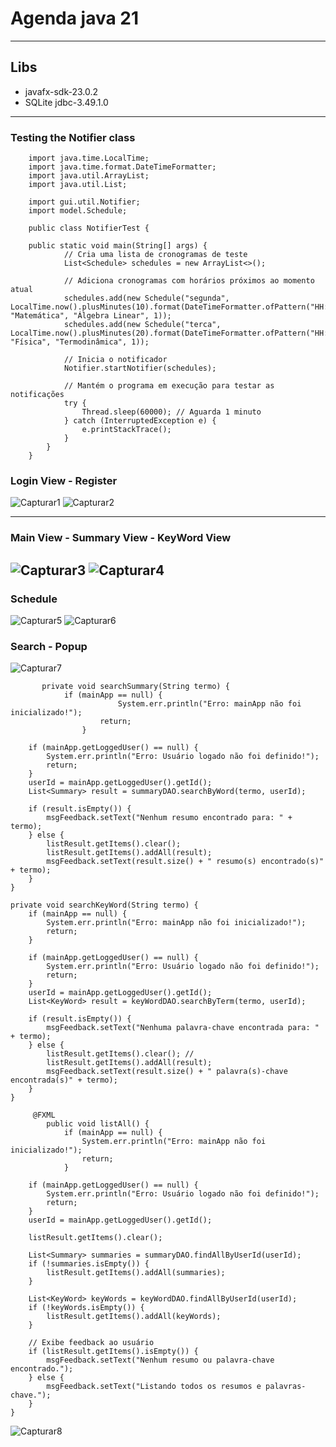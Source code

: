 # Agenda java 21
---
## Libs
- javafx-sdk-23.0.2
- SQLite jdbc-3.49.1.0
---
### Testing the Notifier class
        import java.time.LocalTime;
        import java.time.format.DateTimeFormatter;
        import java.util.ArrayList;
        import java.util.List;
        
        import gui.util.Notifier;
        import model.Schedule;
        
        public class NotifierTest {

        public static void main(String[] args) {
                // Cria uma lista de cronogramas de teste
                List<Schedule> schedules = new ArrayList<>();
        
                // Adiciona cronogramas com horários próximos ao momento atual
                schedules.add(new Schedule("segunda", LocalTime.now().plusMinutes(10).format(DateTimeFormatter.ofPattern("HH:mm")), "Matemática", "Álgebra Linear", 1));
                schedules.add(new Schedule("terca", LocalTime.now().plusMinutes(20).format(DateTimeFormatter.ofPattern("HH:mm")), "Física", "Termodinâmica", 1));
        
                // Inicia o notificador
                Notifier.startNotifier(schedules);
        
                // Mantém o programa em execução para testar as notificações
                try {
                    Thread.sleep(60000); // Aguarda 1 minuto
                } catch (InterruptedException e) {
                    e.printStackTrace();
                }
            }
        }


### Login View - Register
![Capturar1](https://github.com/user-attachments/assets/76d1e0ec-f863-4b40-abff-cb976805d7c3)
![Capturar2](https://github.com/user-attachments/assets/bf5f3056-0469-4cd1-8f16-54d970f09c3d)

---
### Main View - Summary View - KeyWord View

![Capturar3](https://github.com/user-attachments/assets/63a6dc9b-e124-47f9-aad4-4f9201409b29)
![Capturar4](https://github.com/user-attachments/assets/04d4eab9-f8cb-44db-98de-a8a6a4075fa7)
---
### Schedule
![Capturar5](https://github.com/user-attachments/assets/5110d3bb-ab45-4e61-aae3-420d67feef7b)
![Capturar6](https://github.com/user-attachments/assets/787f3797-ff92-418d-8698-9875f0d7f236)

### Search - Popup
![Capturar7](https://github.com/user-attachments/assets/7129174c-2c73-4395-b353-f73a15328695)
                
                        
           private void searchSummary(String termo) {
          		if (mainApp == null) {
                       		System.err.println("Erro: mainApp não foi inicializado!");
                		return;
                	}

		if (mainApp.getLoggedUser() == null) {
			System.err.println("Erro: Usuário logado não foi definido!");
			return;
		}
		userId = mainApp.getLoggedUser().getId();
		List<Summary> result = summaryDAO.searchByWord(termo, userId);

		if (result.isEmpty()) {
			msgFeedback.setText("Nenhum resumo encontrado para: " + termo);
		} else {
			listResult.getItems().clear();
			listResult.getItems().addAll(result);
			msgFeedback.setText(result.size() + " resumo(s) encontrado(s)" + termo);
		}
	}

	private void searchKeyWord(String termo) {
		if (mainApp == null) {
			System.err.println("Erro: mainApp não foi inicializado!");
			return;
		}

		if (mainApp.getLoggedUser() == null) {
			System.err.println("Erro: Usuário logado não foi definido!");
			return;
		}
		userId = mainApp.getLoggedUser().getId();
		List<KeyWord> result = keyWordDAO.searchByTerm(termo, userId);

		if (result.isEmpty()) {
			msgFeedback.setText("Nenhuma palavra-chave encontrada para: " + termo);
		} else {
			listResult.getItems().clear(); //
			listResult.getItems().addAll(result);
			msgFeedback.setText(result.size() + " palavra(s)-chave encontrada(s)" + termo);
		}
	}

         @FXML
        	public void listAll() {
        		if (mainApp == null) {
        			System.err.println("Erro: mainApp não foi inicializado!");
        			return;
        		}

		if (mainApp.getLoggedUser() == null) {
			System.err.println("Erro: Usuário logado não foi definido!");
			return;
		}
		userId = mainApp.getLoggedUser().getId();

		listResult.getItems().clear();

		List<Summary> summaries = summaryDAO.findAllByUserId(userId);
		if (!summaries.isEmpty()) {
			listResult.getItems().addAll(summaries);
		}

		List<KeyWord> keyWords = keyWordDAO.findAllByUserId(userId);
		if (!keyWords.isEmpty()) {
			listResult.getItems().addAll(keyWords);
		}

		// Exibe feedback ao usuário
		if (listResult.getItems().isEmpty()) {
			msgFeedback.setText("Nenhum resumo ou palavra-chave encontrado.");
		} else {
			msgFeedback.setText("Listando todos os resumos e palavras-chave.");
		}
	}


![Capturar8](https://github.com/user-attachments/assets/34acf1ce-c679-4269-a5f9-3822a575566f)

